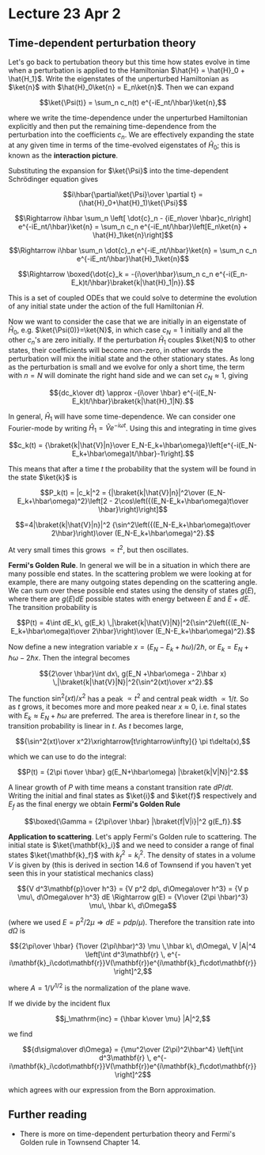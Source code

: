 # Lecture 23 Apr 2

## Time-dependent perturbation theory

Let's go back to pertubation theory but this time how states evolve in time when a perturbation is applied to the Hamiltonian $\hat{H} = \hat{H}_0 + \hat{H_1}$. Write the eigenstates of the unperturbed Hamiltonian as $\ket{n}$ with $\hat{H}_0\ket{n} = E_n\ket{n}$.
Then we can expand 

$$\ket{\Psi(t)} = \sum_n c_n(t) e^{-iE_nt/\hbar}\ket{n},$$

where we write the time-dependence under the unperturbed Hamiltonian explicitly and then put the remaining time-dependence from the perturbation into the coefficients $c_n$. We are effectively expanding the state at any given time in terms of the time-evolved eigenstates of $\hat{H}_0$; this is known as the **interaction picture**.

Substituting the expansion for $\ket{\Psi}$ into the time-dependent Schrödinger equation gives

$$i\hbar{\partial\ket{\Psi}\over \partial t} = (\hat{H}_0+\hat{H}_1)\ket{\Psi}$$

$$\Rightarrow i\hbar \sum_n \left[ \dot{c}_n - {iE_n\over \hbar}c_n\right] e^{-iE_nt/\hbar}\ket{n} = \sum_n c_n e^{-iE_nt/\hbar}\left[E_n\ket{n} + \hat{H}_1\ket{n}\right]$$

$$\Rightarrow i\hbar \sum_n \dot{c}_n e^{-iE_nt/\hbar}\ket{n} = \sum_n c_n e^{-iE_nt/\hbar}\hat{H}_1\ket{n}$$

$$\Rightarrow \boxed{\dot{c}_k = -{i\over\hbar}\sum_n c_n e^{-i(E_n-E_k)t/\hbar}\braket{k|\hat{H}_1|n}}.$$

This is a set of coupled ODEs that we could solve to determine the evolution of any initial state under the action of the full Hamiltonian $\hat{H}$. 

Now we want to consider the case that we are initially in an eigenstate of $\hat{H}_0$, e.g. $\ket{\Psi(0)}=\ket{N}$, in which case $c_N=1$ initially and all the other $c_n$'s are zero initially. If the perturbation $\hat{H}_1$ couples $\ket{N}$ to other states, their coefficients will become non-zero, in other words the perturbation will mix the initial state and the other stationary states. As long as the perturbation is small and we evolve for only a short time, the term with $n=N$ will dominate the right hand side and we can set $c_N\approx 1$, giving

$${dc_k\over dt} \approx -{i\over \hbar} e^{-i(E_N-E_k)t/\hbar}\braket{k|\hat{H}_1|N}.$$

In general, $\hat{H}_1$ will have some time-dependence. We can consider one Fourier-mode by writing $\hat{H}_1 = \hat{V} e^{-i\omega t}$. Using this and integrating in time gives

$$c_k(t) = {\braket{k|\hat{V}|n}\over E_N-E_k+\hbar\omega}\left[e^{-i(E_N-E_k+\hbar\omega)t/\hbar}-1\right].$$

This means that after a time $t$ the probability that the system will be found in the state $\ket{k}$ is

$$P_k(t) = |c_k|^2 = {|\braket{k|\hat{V}|n}|^2\over (E_N-E_k+\hbar\omega)^2}\left[2 - 2\cos\left({(E_N-E_k+\hbar\omega)t\over \hbar}\right)\right]$$

$$=4|\braket{k|\hat{V}|n}|^2 {\sin^2\left({(E_N-E_k+\hbar\omega)t\over 2\hbar}\right)\over (E_N-E_k+\hbar\omega)^2}.$$

At very small times this grows $\propto t^2$, but then oscillates.

**Fermi's Golden Rule**. In general we will be in a situation in which there are many possible end states. In the scattering problem we were looking at for example, there are many outgoing states depending on the scattering angle. We can sum over these possible end states using the density of states $g(E)$, where there are $g(E)dE$ possible states with energy between $E$ and $E+dE$. The transition probability is

$$P(t) = 4\int dE_k\, g(E_k) \,|\braket{k|\hat{V}|N}|^2{\sin^2\left({(E_N-E_k+\hbar\omega)t\over 2\hbar}\right)\over (E_N-E_k+\hbar\omega)^2}.$$

Now define a new integration variable $x = (E_N-E_k+\hbar\omega)/2\hbar$, or $E_k = E_N +\hbar\omega - 2\hbar x.$ Then the integral becomes

$${2\over \hbar}\int dx\, g(E_N +\hbar\omega - 2\hbar x) \,|\braket{k|\hat{V}|N}|^2{\sin^2(xt)\over x^2}.$$

The function $\sin^2(xt) / x^2$ has a peak $\propto t^2$ and central peak width $\propto 1/t$. So as $t$ grows, it becomes more and more peaked near $x\approx 0$, i.e. final states with $E_k\approx E_N+\hbar\omega$ are preferred. The area is therefore linear in $t$, so the transition probability is linear in $t$. As $t$ becomes large, 

$${\sin^2(xt)\over x^2}\xrightarrow[t\rightarrow\infty]{} \pi t\delta(x),$$

which we can use to do the integral:

$$P(t) = {2\pi t\over \hbar} g(E_N+\hbar\omega) |\braket{k|V|N}|^2.$$

A linear growth of $P$ with time means a constant transition rate $dP/dt$. Writing the initial and final states as $\ket{i}$ and $\ket{f}$ respectively and $E_f$ as the final energy we obtain **Fermi's Golden Rule**

$$\boxed{\Gamma = {2\pi\over \hbar} |\braket{f|V|i}|^2 g(E_f)}.$$


**Application to scattering**. Let's apply Fermi's Golden rule to scattering. The initial state is $\ket{\mathbf{k}_i}$ and we need to consider a range of final states $\ket{\mathbf{k}_f}$ with $k_f^2=k_i^2$. The density of states in a volume $V$ is  given by (this is derived in section 14.6 of Townsend if you haven't yet seen this in your statistical mechanics class)

$${V d^3\mathbf{p}\over h^3} = {V p^2 dp\, d\Omega\over h^3} = {V p \mu\, d\Omega\over h^3} dE \Rightarrow g(E) = {V\over (2\pi \hbar)^3} \mu\, \hbar k\, d\Omega$$

(where we used $E=p^2/2\mu \Rightarrow dE = p dp/\mu$). Therefore the transition rate into $d\Omega$ is

$${2\pi\over \hbar} {1\over (2\pi\hbar)^3} \mu \,\hbar k\, d\Omega\,  
V |A|^4 \left[\int d^3\mathbf{r} \, e^{-i\mathbf{k}_i\cdot\mathbf{r}}V(\mathbf{r})e^{i\mathbf{k}_f\cdot\mathbf{r}}\right]^2,$$

where $A=1/V^{1/2}$ is the normalization of the plane wave.

If we divide by the incident flux

$$j_\mathrm{inc} = {\hbar k\over \mu} |A|^2,$$

we find

$${d\sigma\over d\Omega} = {\mu^2\over (2\pi)^2\hbar^4} \left[\int d^3\mathbf{r} \, e^{-i\mathbf{k}_i\cdot\mathbf{r}}V(\mathbf{r})e^{i\mathbf{k}_f\cdot\mathbf{r}}\right]^2$$

which agrees with our expression from the Born approximation.

## Further reading

- There is more on time-dependent perturbation theory and Fermi's Golden rule in Townsend Chapter 14.

